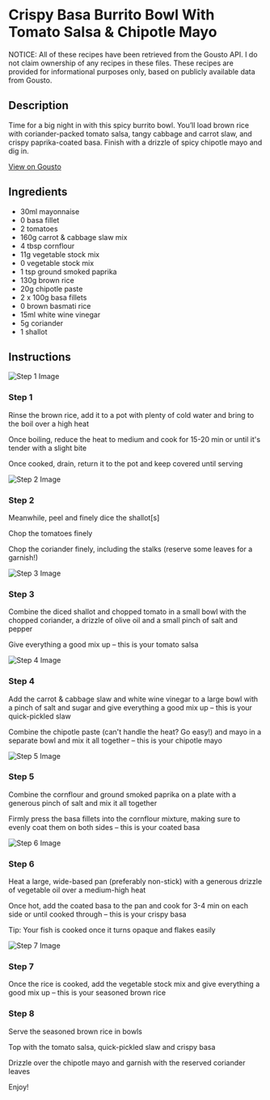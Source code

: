 # Crispy Basa Burrito Bowl With Tomato Salsa & Chipotle Mayo

NOTICE: All of these recipes have been retrieved from the Gousto API. I do not claim ownership of any recipes in these files. These recipes are provided for informational purposes only, based on publicly available data from Gousto.

## Description

Time for a big night in with this spicy burrito bowl. You’ll load brown rice with coriander-packed tomato salsa, tangy cabbage and carrot slaw, and crispy paprika-coated basa. Finish with a drizzle of spicy chipotle mayo and dig in.

[View on Gousto](https://www.gousto.co.uk/recipes/cookbook/crispy-basa-burrito-bowl-with-tomato-salsa-chipotle-mayo)

## Ingredients

- 30ml mayonnaise
- 0 basa fillet
- 2 tomatoes
- 160g carrot & cabbage slaw mix
- 4 tbsp cornflour
- 11g vegetable stock mix
- 0 vegetable stock mix
- 1 tsp ground smoked paprika
- 130g brown rice
- 20g chipotle paste
- 2 x 100g basa fillets
- 0 brown basmati rice
- 15ml white wine vinegar
- 5g coriander
- 1 shallot

## Instructions

![Step 1 Image](https://production-media.gousto.co.uk/cms/recipe-step-image/Step-1-1679397110441-x200.jpg)

### Step 1

Rinse the brown rice, add it to a pot with plenty of cold water and bring to the boil over a high heat

Once boiling, reduce the heat to medium and cook for 15-20 min or until it's tender with a slight bite

Once cooked, drain, return it to the pot and keep covered until serving

![Step 2 Image](https://production-media.gousto.co.uk/cms/recipe-step-image/Step-2-1679397114433-x200.jpg)

### Step 2

Meanwhile, peel and finely dice the shallot<span class="text-danger">[s]</span>

Chop the tomatoes finely

Chop the coriander finely, including the stalks (reserve some leaves for a garnish!)

![Step 3 Image](https://production-media.gousto.co.uk/cms/recipe-step-image/Step-3-1679397118255-x200.jpg)

### Step 3

Combine the diced shallot and chopped tomato in a small bowl with the chopped coriander, a drizzle of olive oil and a small pinch of salt and pepper

Give everything a good mix up – this is your tomato salsa

![Step 4 Image](https://production-media.gousto.co.uk/cms/recipe-step-image/Step-4-1679397122260-x200.jpg)

### Step 4

Add the carrot & cabbage slaw and white wine vinegar to a large bowl with a pinch of salt and sugar and give everything a good mix up – this is your quick-pickled slaw

Combine the chipotle paste (can't handle the heat? Go easy!) and mayo in a separate bowl and mix it all together – this is your chipotle mayo

![Step 5 Image](https://production-media.gousto.co.uk/cms/recipe-step-image/Step-5-1679397128116-x200.jpg)

### Step 5

Combine the cornflour and ground smoked paprika on a plate with a generous pinch of salt and mix it all together

Firmly press the basa fillets into the cornflour mixture, making sure to evenly coat them on both sides – this is your coated basa

![Step 6 Image](https://production-media.gousto.co.uk/cms/recipe-step-image/Step-6-1679397131247-x200.jpg)

### Step 6

Heat a large, wide-based pan (preferably non-stick) with a generous drizzle of vegetable oil over a medium-high heat

Once hot, add the coated basa to the pan and cook for 3-4 min on each side or until cooked through – this is your crispy basa

Tip: Your fish is cooked once it turns opaque and flakes easily

![Step 7 Image](https://production-media.gousto.co.uk/cms/recipe-step-image/Step-7-1679397134747-x200.jpg)

### Step 7

Once the rice is cooked, add the vegetable stock mix and give everything a good mix up – this is your seasoned brown rice

### Step 8

Serve the seasoned brown rice in bowls

Top with the tomato salsa, quick-pickled slaw and crispy basa

Drizzle over the chipotle mayo and garnish with the reserved coriander leaves

Enjoy!

